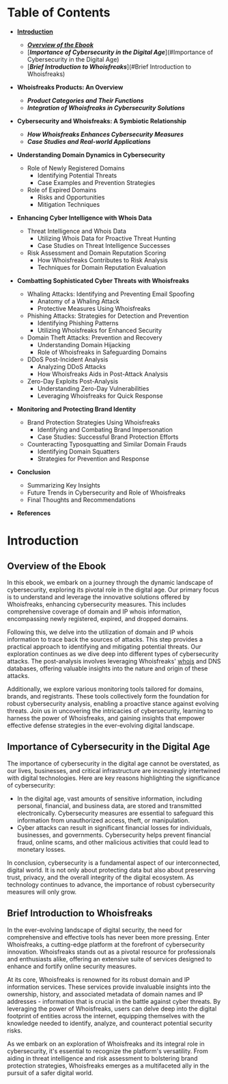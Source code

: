 # Table of Contents

- [**Introduction**](#Introduction)
   - [***Overview of the Ebook***](#overview-of-the-ebook)
   - [***Importance of Cybersecurity in the Digital Age***](#Importance of Cybersecurity in the Digital Age)
   - [***Brief Introduction to Whoisfreaks***](#Brief Introduction to Whoisfreaks)

- **Whoisfreaks Products: An Overview**
   - ***Product Categories and Their Functions***
   - ***Integration of Whoisfreaks in Cybersecurity Solutions***

- **Cybersecurity and Whoisfreaks: A Symbiotic Relationship**
   - ***How Whoisfreaks Enhances Cybersecurity Measures***
   - ***Case Studies and Real-world Applications***

- **Understanding Domain Dynamics in Cybersecurity**
   - Role of Newly Registered Domains
       - Identifying Potential Threats
       - Case Examples and Prevention Strategies
   - Role of Expired Domains
       - Risks and Opportunities
       - Mitigation Techniques

- **Enhancing Cyber Intelligence with Whois Data**
   - Threat Intelligence and Whois Data
       - Utilizing Whois Data for Proactive Threat Hunting
       - Case Studies on Threat Intelligence Successes
   - Risk Assessment and Domain Reputation Scoring
       - How Whoisfreaks Contributes to Risk Analysis
       - Techniques for Domain Reputation Evaluation

- **Combatting Sophisticated Cyber Threats with Whoisfreaks**
   - Whaling Attacks: Identifying and Preventing Email Spoofing
       - Anatomy of a Whaling Attack
       - Protective Measures Using Whoisfreaks
   - Phishing Attacks: Strategies for Detection and Prevention
       - Identifying Phishing Patterns
       - Utilizing Whoisfreaks for Enhanced Security
   - Domain Theft Attacks: Prevention and Recovery
       - Understanding Domain Hijacking
       - Role of Whoisfreaks in Safeguarding Domains
   - DDoS Post-Incident Analysis
       - Analyzing DDoS Attacks
       - How Whoisfreaks Aids in Post-Attack Analysis
   - Zero-Day Exploits Post-Analysis
       - Understanding Zero-Day Vulnerabilities
       - Leveraging Whoisfreaks for Quick Response

- **Monitoring and Protecting Brand Identity**
   - Brand Protection Strategies Using Whoisfreaks
       - Identifying and Combating Brand Impersonation
       - Case Studies: Successful Brand Protection Efforts
   - Counteracting Typosquatting and Similar Domain Frauds
       - Identifying Domain Squatters
       - Strategies for Prevention and Response

- **Conclusion**
   - Summarizing Key Insights
   - Future Trends in Cybersecurity and Role of Whoisfreaks
   - Final Thoughts and Recommendations

- **References**


# Introduction

## Overview of the Ebook

In this ebook, we embark on a journey through the dynamic landscape of cybersecurity, exploring its pivotal role in the digital age. Our primary focus is to understand and leverage the innovative solutions offered by Whoisfreaks, enhancing cybersecurity measures. This includes comprehensive coverage of domain and IP whois information, encompassing newly registered, expired, and dropped domains.

Following this, we delve into the utilization of domain and IP whois information to trace back the sources of attacks. This step provides a practical approach to identifying and mitigating potential threats. Our exploration continues as we dive deep into different types of cybersecurity attacks. The post-analysis involves leveraging Whoisfreaks' [whois]() and DNS databases, offering valuable insights into the nature and origin of these attacks.

Additionally, we explore various monitoring tools tailored for domains, brands, and registrants. These tools collectively form the foundation for robust cybersecurity analysis, enabling a proactive stance against evolving threats. Join us in uncovering the intricacies of cybersecurity, learning to harness the power of Whoisfreaks, and gaining insights that empower effective defense strategies in the ever-evolving digital landscape.

## Importance of Cybersecurity in the Digital Age
The importance of cybersecurity in the digital age cannot be overstated, as our lives, businesses, and critical infrastructure are increasingly intertwined with digital technologies. Here are key reasons highlighting the significance of cybersecurity:
   - In the digital age, vast amounts of sensitive information, including personal, financial, and business data, are stored and transmitted electronically. Cybersecurity measures are essential to safeguard this information from unauthorized access, theft, or manipulation.
   - Cyber attacks can result in significant financial losses for individuals, businesses, and governments. Cybersecurity helps prevent financial fraud, online scams, and other malicious activities that could lead to monetary losses.

In conclusion, cybersecurity is a fundamental aspect of our interconnected, digital world. It is not only about protecting data but also about preserving trust, privacy, and the overall integrity of the digital ecosystem. As technology continues to advance, the importance of robust cybersecurity measures will only grow.

## Brief Introduction to Whoisfreaks
In the ever-evolving landscape of digital security, the need for comprehensive and effective tools has never been more pressing. Enter Whoisfreaks, a cutting-edge platform at the forefront of cybersecurity innovation. Whoisfreaks stands out as a pivotal resource for professionals and enthusiasts alike, offering an extensive suite of services designed to enhance and fortify online security measures.

At its core, Whoisfreaks is renowned for its robust domain and IP information services. These services provide invaluable insights into the ownership, history, and associated metadata of domain names and IP addresses - information that is crucial in the battle against cyber threats. By leveraging the power of Whoisfreaks, users can delve deep into the digital footprint of entities across the internet, equipping themselves with the knowledge needed to identify, analyze, and counteract potential security risks.

As we embark on an exploration of Whoisfreaks and its integral role in cybersecurity, it's essential to recognize the platform's versatility. From aiding in threat intelligence and risk assessment to bolstering brand protection strategies, Whoisfreaks emerges as a multifaceted ally in the pursuit of a safer digital world.
